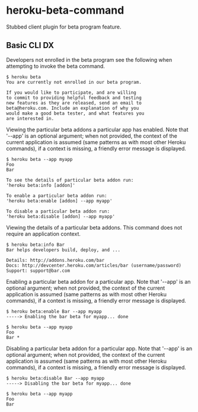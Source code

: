 heroku-beta-command
===================

Stubbed client plugin for beta program feature.

Basic CLI DX
------------

Developers not enrolled in the beta program see the following when attempting to invoke the beta command.

    $ heroku beta
    You are currently not enrolled in our beta program.
    
    If you would like to participate, and are willing 
    to commit to providing helpful feedback and testing 
    new features as they are released, send an email to 
    beta@heroku.com. Include an explanation of why you 
    would make a good beta tester, and what features you 
    are interested in.

Viewing the particular beta addons a particular app has enabled. Note that '--app' is an optional argument; when not provided, the context of the current application is assumed (same patterns as with most other Heroku commands), if a context is missing, a friendly error message is displayed.

    $ heroku beta --app myapp
    Foo
    Bar
    
    To see the details of particular beta addon run:
    'heroku beta:info [addon]'
    
    To enable a particular beta addon run:
    'heroku beta:enable [addon] --app myapp'
    
    To disable a particular beta addon run:
    'heroku beta:disable [addon] --app myapp'

Viewing the details of a particular beta addons. This command does not require an application context.

    $ heroku beta:info Bar
    Bar helps developers build, deploy, and ...
    
    Details: http://addons.heroku.com/bar
    Docs: http://devcenter.heroku.com/articles/bar (username/password)
    Support: support@bar.com

Enabling a particular beta addon for a particular app. Note that '--app' is an optional argument; when not provided, the context of the current application is assumed (same patterns as with most other Heroku commands), if a context is missing, a friendly error message is displayed.

    $ heroku beta:enable Bar --app myapp
    -----> Enabling the bar beta for myapp... done
    
    $ heroku beta --app myapp
    Foo
    Bar *

Disabling a particular beta addon for a particular app. Note that '--app' is an optional argument; when not provided, the context of the current application is assumed (same patterns as with most other Heroku commands), if a context is missing, a friendly error message is displayed.

    $ heroku beta:disable Bar --app myapp
    -----> Disabling the bar beta for myapp... done
    
    $ heroku beta --app myapp
    Foo
    Bar
